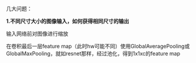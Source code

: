 几大问题：

**1.不同尺寸大小的图像输入，如何获得相同尺寸的输出**

输入网络前对图像进行缩放

在卷积最后一层feature map（此时hw可能不同）使用GlobalAveragePooling或GlobalMaxPooling，就如resnet那样，经过池化，得到1x1xc的feature map